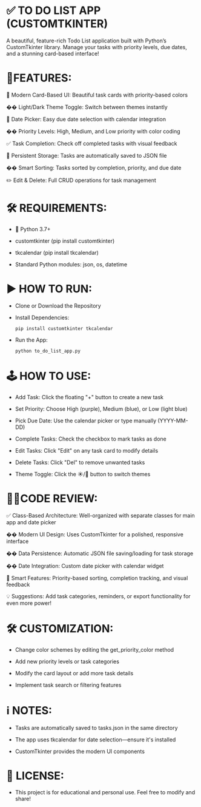 # ✅ TO DO LIST APP (CUSTOMTKINTER)

A beautiful, feature-rich Todo List application built with Python’s CustomTkinter library. Manage your tasks with priority levels, due dates, and a stunning card-based interface!

# 🚀FEATURES:

🎨 Modern Card-Based UI: Beautiful task cards with priority-based colors

�� Light/Dark Theme Toggle: Switch between themes instantly

📅 Date Picker: Easy due date selection with calendar integration

��️ Priority Levels: High, Medium, and Low priority with color coding

✅ Task Completion: Check off completed tasks with visual feedback

💾 Persistent Storage: Tasks are automatically saved to JSON file

�� Smart Sorting: Tasks sorted by completion, priority, and due date

✏️ Edit & Delete: Full CRUD operations for task management

# 🛠️ REQUIREMENTS:

* 🐍 Python 3.7+

* customtkinter (pip install customtkinter)

* tkcalendar (pip install tkcalendar)

* Standard Python modules: json, os, datetime

# ▶️ HOW TO RUN:

* Clone or Download the Repository

* Install Dependencies:

      pip install customtkinter tkcalendar

* Run the App:

      python to_do_list_app.py

# 🕹️ HOW TO USE: 

* Add Task: Click the floating "+" button to create a new task

* Set Priority: Choose High (purple), Medium (blue), or Low (light blue)

* Pick Due Date: Use the calendar picker or type manually (YYYY-MM-DD)

* Complete Tasks: Check the checkbox to mark tasks as done

* Edit Tasks: Click "Edit" on any task card to modify details

* Delete Tasks: Click "Del" to remove unwanted tasks

* Theme Toggle: Click the ☀️/🌙 button to switch themes

# 🧑‍💻CODE REVIEW:

✅ Class-Based Architecture: Well-organized with separate classes for main app and date picker

�� Modern UI Design: Uses CustomTkinter for a polished, responsive interface

�� Data Persistence: Automatic JSON file saving/loading for task storage

�� Date Integration: Custom date picker with calendar widget

🎯 Smart Features: Priority-based sorting, completion tracking, and visual feedback

💡 Suggestions: Add task categories, reminders, or export functionality for even more power!

# 🛠️ CUSTOMIZATION:

* Change color schemes by editing the get_priority_color method

* Add new priority levels or task categories

* Modify the card layout or add more task details

* Implement task search or filtering features

# ℹ️ NOTES:

* Tasks are automatically saved to tasks.json in the same directory

* The app uses tkcalendar for date selection—ensure it's installed

* CustomTkinter provides the modern UI components

# 📄 LICENSE:

* This project is for educational and personal use. Feel free to modify and share!


